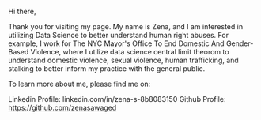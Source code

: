 Hi there,

Thank you for visiting my page. My name is Zena, and I am interested in utilizing Data Science to better understand human right abuses. For example, I work for The NYC Mayor's Office To End Domestic And Gender-Based Violence, where I utilize data science  central limit theorom to understand domestic violence, sexual violence, human trafficking, and stalking to better inform my practice with the general public.

To learn more about me, please find me on:

Linkedin Profile: linkedin.com/in/zena-s-8b8083150
Github Profile: https://github.com/zenasawaged

